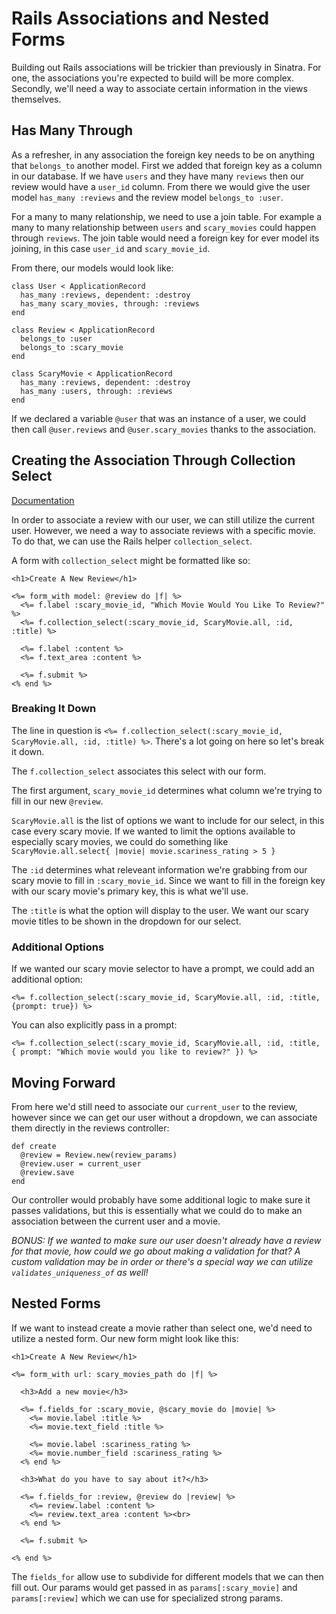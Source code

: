 # Rails Associations and Nested Forms

Building out Rails associations will be trickier than previously in Sinatra. For one, the associations you're expected to build will be more complex. Secondly, we'll need a way to associate certain information in the views themselves.

## Has Many Through

As a refresher, in any association the foreign key needs to be on anything that `belongs_to` another model. First we added that foreign key as a column in our database. If we have `users` and they have many `reviews` then our review would have a `user_id` column. From there we would give the user model `has_many :reviews` and the review model `belongs_to :user`.

For a many to many relationship, we need to use a join table. For example a many to many relationship between `users` and `scary_movies` could happen through `reviews`. The join table would need a foreign key for ever model its joining, in this case `user_id` and `scary_movie_id`.

From there, our models would look like:

```
class User < ApplicationRecord
  has_many :reviews, dependent: :destroy
  has_many scary_movies, through: :reviews
end

class Review < ApplicationRecord
  belongs_to :user
  belongs_to :scary_movie
end

class ScaryMovie < ApplicationRecord
  has_many :reviews, dependent: :destroy
  has_many :users, through: :reviews
end
```

If we declared a variable `@user` that was an instance of a user, we could then call `@user.reviews` and `@user.scary_movies` thanks to the association.

## Creating the Association Through Collection Select

[Documentation](https://apidock.com/rails/ActionView/Helpers/FormOptionsHelper/collection_select)

In order to associate a review with our user, we can still utilize the current user. However, we need a way to associate reviews with a specific movie. To do that, we can use the Rails helper `collection_select`.

A form with `collection_select` might be formatted like so:

```
<h1>Create A New Review</h1>

<%= form_with model: @review do |f| %>
  <%= f.label :scary_movie_id, "Which Movie Would You Like To Review?" %>
  <%= f.collection_select(:scary_movie_id, ScaryMovie.all, :id, :title) %>

  <%= f.label :content %>
  <%= f.text_area :content %>

  <%= f.submit %>
<% end %>
```

### Breaking It Down

The line in question is `<%= f.collection_select(:scary_movie_id, ScaryMovie.all, :id, :title) %>`. There's a lot going on here so let's break it down.

The `f.collection_select` associates this select with our form.

The first argument, `scary_movie_id` determines what column we're trying to fill in our new `@review`.

`ScaryMovie.all` is the list of options we want to include for our select, in this case every scary movie. If we wanted to limit the options available to especially scary movies, we could do something like `ScaryMovie.all.select{ |movie| movie.scariness_rating > 5 }`

The `:id` determines what releveant information we're grabbing from our scary movie to fill in `:scary_movie_id`. Since we want to fill in the foreign key with our scary movie's primary key, this is what we'll use.

The `:title` is what the option will display to the user. We want our scary movie titles to be shown in the dropdown for our select.

### Additional Options

If we wanted our scary movie selector to have a prompt, we could add an additional option:

`<%= f.collection_select(:scary_movie_id, ScaryMovie.all, :id, :title, {prompt: true}) %>`

You can also explicitly pass in a prompt:

`<%= f.collection_select(:scary_movie_id, ScaryMovie.all, :id, :title, { prompt: "Which movie would you like to review?" }) %>`

## Moving Forward

From here we'd still need to associate our `current_user` to the review, however since we can get our user without a dropdown, we can associate them directly in the reviews controller:

```
def create
  @review = Review.new(review_params)
  @review.user = current_user
  @review.save
end
```

Our controller would probably have some additional logic to make sure it passes validations, but this is essentially what we could do to make an association between the current user and a movie.

*BONUS: If we wanted to make sure our user doesn't already have a review for that movie, how could we go about making a validation for that? A custom validation may be in order or there's a special way we can utilize `validates_uniqueness_of` as well!*

## Nested Forms

If we want to instead create a movie rather than select one, we'd need to utilize a nested form. Our new form might look like this:

```
<h1>Create A New Review</h1>

<%= form_with url: scary_movies_path do |f| %>

  <h3>Add a new movie</h3>

  <%= f.fields_for :scary_movie, @scary_movie do |movie| %>
    <%= movie.label :title %>
    <%= movie.text_field :title %>

    <%= movie.label :scariness_rating %>
    <%= movie.number_field :scariness_rating %>
  <% end %>

  <h3>What do you have to say about it?</h3>

  <%= f.fields_for :review, @review do |review| %>
    <%= review.label :content %>
    <%= review.text_area :content %><br>
  <% end %>

  <%= f.submit %>

<% end %>
```

The `fields_for` allow use to subdivide for different models that we can then fill out. Our params would get passed in as `params[:scary_movie]` and `params[:review]` which we can use for specialized strong params.
